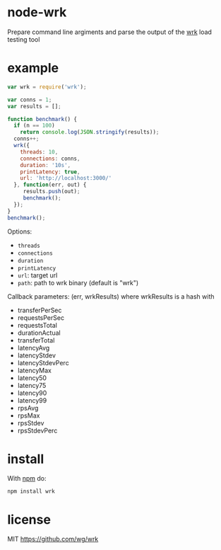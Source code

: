 # node-wrk
Prepare command line argiments and parse the output of the [wrk](https://github.com/wg/wrk) load testing tool

# example

``` js
var wrk = require('wrk');

var conns = 1;
var results = [];

function benchmark() {
  if (n == 100)
    return console.log(JSON.stringify(results));
  conns++;
  wrk({
    threads: 10,
    connections: conns,
    duration: '10s',
    printLatency: true,
    url: 'http://localhost:3000/'
  }, function(err, out) {
     results.push(out);
     benchmark();
  });
}
benchmark();
```
Options:

  - `threads`
  - `connections`
  - `duration`
  - `printLatency`
  - `url`: target url
  - `path`: path to wrk binary (default is "wrk")

Callback parameters: (err, wrkResults) where wrkResults is a hash with
  - transferPerSec
  - requestsPerSec
  - requestsTotal
  - durationActual
  - transferTotal
  - latencyAvg
  - latencyStdev
  - latencyStdevPerc
  - latencyMax
  - latency50
  - latency75
  - latency90
  - latency99
  - rpsAvg
  - rpsMax
  - rpsStdev
  - rpsStdevPerc

# install

With [npm](https://npmjs.org) do:

```
npm install wrk
```

# license

MIT
https://github.com/wg/wrk

